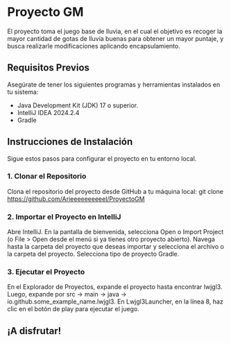 # Proyecto GM
El proyecto toma el juego base de lluvia, en el cual el objetivo es recoger la mayor cantidad de gotas de lluvia buenas para obtener un mayor puntaje, y busca realizarle modificaciones aplicando encapsulamiento.

## Requisitos Previos
Asegúrate de tener los siguientes programas y herramientas instalados en tu sistema:

* Java Development Kit (JDK) 17 o superior.
* IntelliJ IDEA 2024.2.4
* Gradle
## Instrucciones de Instalación
Sigue estos pasos para configurar el proyecto en tu entorno local.

### 1. Clonar el Repositorio
Clona el repositorio del proyecto desde GitHub a tu máquina local:
git clone https://github.com/Arieeeeeeeeeel/ProyectoGM

### 2. Importar el Proyecto en IntelliJ
Abre IntelliJ.
En la pantalla de bienvenida, selecciona Open o Import Project (o File > Open desde el menú si ya tienes otro proyecto abierto).
Navega hasta la carpeta del proyecto que deseas importar y selecciona el archivo o la carpeta del proyecto.
Selecciona tipo de proyecto Gradle.
### 3. Ejecutar el Proyecto
En el Explorador de Proyectos, expande el proyecto hasta encontrar lwjgl3.
Luego, expande por src -> main -> java -> io.github.some_example_name.lwjgl3.
En Lwjgl3Launcher, en la línea 8, haz clic en el botón de play para ejecutar el juego.
## ¡A disfrutar!
